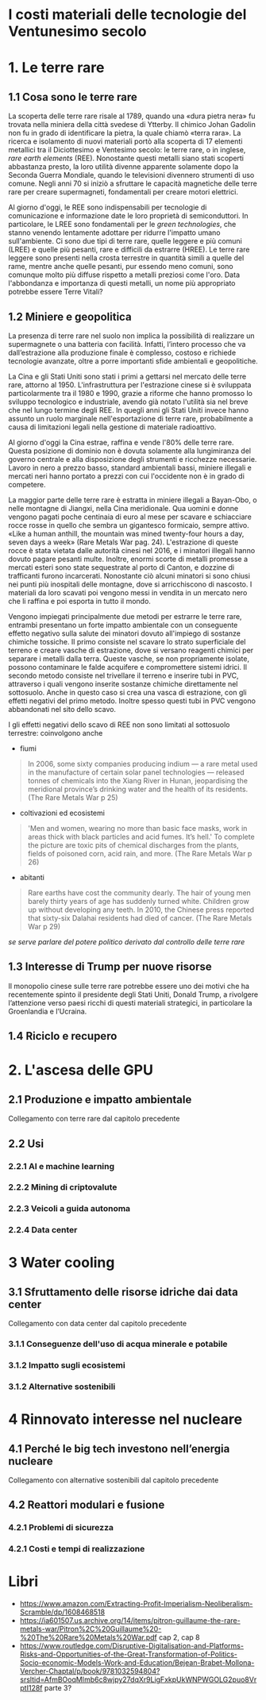 # I costi materiali delle tecnologie del Ventunesimo secolo

# 1. Le terre rare

## 1.1 Cosa sono le terre rare
La scoperta delle terre rare risale al 1789, quando una «dura pietra nera» fu trovata nella miniera della città svedese di Ytterby. Il chimico Johan Gadolin non fu in grado di identificare la pietra, la quale chiamò «terra rara». La ricerca e isolamento di nuovi materiali portò alla scoperta di 17 elementi metallici tra il Diciottesimo e Ventesimo secolo: le terre rare, o in inglese, *rare earth elements* (REE).
Nonostante questi metalli siano stati scoperti abbastanza presto, la loro utilità divenne apparente solamente dopo la Seconda Guerra Mondiale, quando le televisioni divennero strumenti di uso comune. Negli anni 70 si iniziò a sfruttare le capacità magnetiche delle terre rare per creare supermagneti, fondamentali per creare motori elettrici.

Al giorno d'oggi, le REE sono indispensabili per tecnologie di comunicazione e informazione date le loro proprietà di semiconduttori. In particolare, le LREE sono fondamentali per le *green technologies*, che stanno venendo lentamente adottare per ridurre l'impatto umano sull'ambiente.
Ci sono due tipi di terre rare, quelle leggere e più comuni (LREE) e quelle più pesanti, rare e difficili da estrarre (HREE). Le terre rare leggere sono presenti nella crosta terrestre in quantità simili a quelle del rame, mentre anche quelle pesanti, pur essendo meno comuni, sono comunque molto più diffuse rispetto a metalli preziosi come l'oro.
Data l'abbondanza e importanza di questi metalli, un nome più appropriato potrebbe essere Terre Vitali?
## 1.2 Miniere e geopolitica
La presenza di terre rare nel suolo non implica la possibilità di realizzare un supermagnete o una batteria con facilità. Infatti, l’intero processo che va dall’estrazione alla produzione finale è complesso, costoso e richiede tecnologie avanzate, oltre a porre importanti sfide ambientali e geopolitiche.

La Cina e gli Stati Uniti sono stati i primi a gettarsi nel mercato delle terre rare, attorno al 1950. L'infrastruttura per l'estrazione cinese si è sviluppata particolarmente tra il 1980 e 1990, grazie a riforme che hanno promosso lo sviluppo tecnologico e industriale, avendo già notato l'utilità sia nel breve che nel lungo termine degli REE. In quegli anni gli Stati Uniti invece hanno assunto un ruolo marginale nell'esportazione di terre rare, probabilmente a causa di limitazioni legali nella gestione di materiale radioattivo.

Al giorno d'oggi la Cina estrae, raffina e vende l'80% delle terre rare. Questa posizione di dominio non è dovuta solamente alla lungimiranza del governo centrale e alla disposizione degli strumenti e ricchezze necessarie. Lavoro in nero a prezzo basso, standard ambientali bassi, miniere illegali e mercati neri hanno portato a prezzi con cui l'occidente non è in grado di competere. 

La maggior parte delle terre rare è estratta in miniere illegali a Bayan-Obo, o nelle montagne di Jiangxi, nella Cina meridionale. Qua uomini e donne vengono pagati poche centinaia di euro al mese per scavare e schiacciare rocce rosse in quello che sembra un gigantesco formicaio, sempre attivo.
«Like a human anthill, the mountain was mined twenty-four hours a day, seven days a week»  (Rare Metals War pag. 24).
L'estrazione di queste rocce è stata vietata dalle autorità cinesi nel 2016, e i minatori illegali hanno dovuto pagare pesanti multe. Inoltre, enormi scorte di metalli promesse a mercati esteri sono state sequestrate al porto di Canton, e dozzine di trafficanti furono incarcerati.
Nonostante ciò alcuni minatori si sono chiusi nei punti più inospitali delle montagne, dove si arricchiscono di nascosto. I materiali da loro scavati poi vengono messi in vendita in un mercato nero che li raffina e poi esporta in tutto il mondo.

Vengono impiegati principalmente due metodi per estrarre le terre rare, entrambi presentano un forte impatto ambientale con un conseguente effetto negativo sulla salute dei minatori dovuto all'impiego di sostanze chimiche tossiche. Il primo consiste nel scavare lo strato superficiale del terreno e creare vasche di estrazione, dove si versano reagenti chimici per separare i metalli dalla terra. Queste vasche, se non propriamente isolate, possono contaminare le falde acquifere e compromettere sistemi idrici.
Il secondo metodo consiste nel trivellare il terreno e inserire tubi in PVC, attraverso i quali vengono inserite sostanze chimiche direttamente nel sottosuolo. Anche in questo caso si crea una vasca di estrazione, con gli effetti negativi del primo metodo. Inoltre spesso questi tubi in PVC vengono abbandonati nel sito dello scavo.

I gli effetti negativi dello scavo di REE non sono limitati al sottosuolo terrestre: coinvolgono anche 
- fiumi
>In 2006, some sixty companies producing indium — a rare metal used in the manufacture of certain solar panel technologies — released tonnes of chemicals into the Xiang River in Hunan, jeopardising the meridional province’s drinking water and the health of its residents. (The Rare Metals War p 25)
- coltivazioni ed ecosistemi
>'Men and women, wearing no more than basic face masks, work in areas thick with black particles and acid fumes. It’s hell.' To complete the picture are toxic pits of chemical discharges from the plants, fields of poisoned corn, acid rain, and more. (The Rare Metals War p 26)
- abitanti
> Rare earths have cost the community dearly. The hair of young men barely thirty years of age has suddenly turned white. Children grow up without developing any teeth. In 2010, the Chinese press reported that sixty-six Dalahai residents had died of cancer. (The Rare Metals War p 29)

*se serve parlare del potere politico derivato dal controllo delle terre rare*
## 1.3 Interesse di Trump per nuove risorse
Il monopolio cinese sulle terre rare potrebbe essere uno dei motivi che ha recentemente spinto il presidente degli Stati Uniti, Donald Trump, a rivolgere l’attenzione verso paesi ricchi di questi materiali strategici, in particolare la Groenlandia e l’Ucraina.
 
## 1.4 Riciclo e recupero
# 2. L'ascesa delle GPU

## 2.1 Produzione e impatto ambientale
Collegamento con terre rare dal capitolo precedente
## 2.2 Usi
### 2.2.1 AI e machine learning
### 2.2.2 Mining di criptovalute
### 2.2.3 Veicoli a guida autonoma
### 2.2.4 Data center
# 3 Water cooling

## 3.1 Sfruttamento delle risorse idriche dai data center
Collegamento con data center dal capitolo precedente
### 3.1.1 Conseguenze dell'uso di acqua minerale e potabile
### 3.1.2 Impatto sugli ecosistemi
### 3.1.2 Alternative sostenibili
# 4 Rinnovato interesse nel nucleare

## 4.1 Perché le big tech investono nell’energia nucleare
Collegamento con alternative sostenibili dal capitolo precedente
## 4.2 Reattori modulari e fusione
### 4.2.1 Problemi di sicurezza
### 4.2.1 Costi e tempi di realizzazione

# Libri
- https://www.amazon.com/Extracting-Profit-Imperialism-Neoliberalism-Scramble/dp/1608468518
- https://ia601507.us.archive.org/14/items/pitron-guillaume-the-rare-metals-war/Pitron%2C%20Guillaume%20-%20The%20Rare%20Metals%20War.pdf cap 2, cap 8
- https://www.routledge.com/Disruptive-Digitalisation-and-Platforms-Risks-and-Opportunities-of-the-Great-Transformation-of-Politics-Socio-economic-Models-Work-and-Education/Bejean-Brabet-Mollona-Vercher-Chaptal/p/book/9781032594804?srsltid=AfmBOoqMImb6c8wjpy27dqXr9LigFxkpUkWNPWGOLG2puo8VrptI128f parte 3?